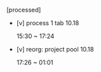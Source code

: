 [processed]

* [v] process 1 tab 10.18

    15:30 ~ 17:24

* [v] reorg: project pool 10.18

    17:26 ~ 01:01
